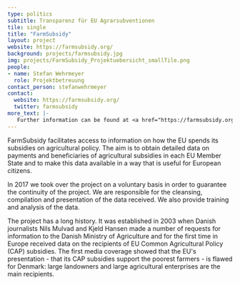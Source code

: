 ```yaml
---
type: politics
subtitle: Transparenz für EU Agrarsubventionen
tile: single
title: "FarmSubsidy"
layout: project
website: https://farmsubsidy.org/
background: projects/farmsubsidy.jpg
img: projects/FarmSubsidy_Projektuebersicht_smallTile.png
people:
- name: Stefan Wehrmeyer
  role: Projektbetreuung
contact_person: stefanwehrmeyer
contact:
  website: https://farmsubsidy.org/
  twitter: farmsubsidy
more_text: |-
   Further information can be found at <a href="https://farmsubsidy.org/">FarmSubsidy.org</a>.
---
```

FarmSubsidy facilitates access to information on how the EU spends its subsidies on agricultural policy. The aim is to obtain detailed data on payments and beneficiaries of agricultural subsidies in each EU Member State and to make this data available in a way that is useful for European citizens.

In 2017 we took over the project on a voluntary basis in order to guarantee the continuity of the project. We are responsible for the cleansing, compilation and presentation of the data received. We also provide training and analysis of the data.

The project has a long history. It was established in 2003 when Danish journalists Nils Mulvad and Kjeld Hansen made a number of requests for information to the Danish Ministry of Agriculture and for the first time in Europe received data on the recipients of EU Common Agricultural Policy (CAP) subsidies. The first media coverage showed that the EU's presentation - that its CAP subsidies support the poorest farmers - is flawed for Denmark: large landowners and large agricultural enterprises are the main recipients.